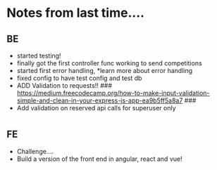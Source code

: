 # Notes from last time....


## BE

- started testing!
- finally got the first controller func working to send competitions
- started first error handling, *learn more about error handling
- fixed config to have test config and test db
- ADD Validation to requests!! ### https://medium.freecodecamp.org/how-to-make-input-validation-simple-and-clean-in-your-express-js-app-ea9b5ff5a8a7 ###
- Add validation on reserved api calls for superuser only 

#

## FE

- Challenge....
- Build a version of the front end in angular, react and vue!

#


